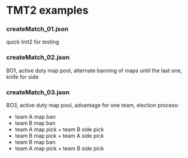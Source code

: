 # TMT2 examples

### createMatch_01.json

quick tmt2 for testing

### createMatch_02.json

BO1, active duty map pool, alternate banning of maps until the last one, knife for side

### createMatch_03.json

BO3, active duty map pool, advantage for one team, election process:

- team A map ban
- team B map ban
- team A map pick + team B side pick
- team B map pick + team A side pick
- team B map ban
- team A map pick + team B side pick
